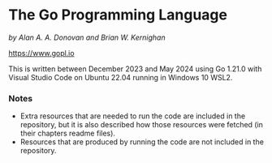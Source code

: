 # The Go Programming Language

*by Alan A. A. Donovan and Brian W. Kernighan*

https://www.gopl.io

This is written between December 2023 and May 2024 using Go 1.21.0 with Visual Studio Code on Ubuntu 22.04 running in Windows 10 WSL2.

### Notes

- Extra resources that are needed to run the code are included in the repository, but it is also described how those resources were fetched (in their chapters readme files).
- Resources that are produced by running the code are not included in the repository.
